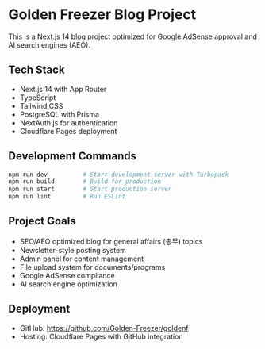 # Golden Freezer Blog Project

This is a Next.js 14 blog project optimized for Google AdSense approval and AI search engines (AEO).

## Tech Stack
- Next.js 14 with App Router
- TypeScript
- Tailwind CSS
- PostgreSQL with Prisma
- NextAuth.js for authentication
- Cloudflare Pages deployment

## Development Commands
```bash
npm run dev          # Start development server with Turbopack
npm run build        # Build for production
npm run start        # Start production server
npm run lint         # Run ESLint
```

## Project Goals
- SEO/AEO optimized blog for general affairs (총무) topics
- Newsletter-style posting system
- Admin panel for content management
- File upload system for documents/programs
- Google AdSense compliance
- AI search engine optimization

## Deployment
- GitHub: https://github.com/Golden-Freezer/goldenf
- Hosting: Cloudflare Pages with GitHub integration